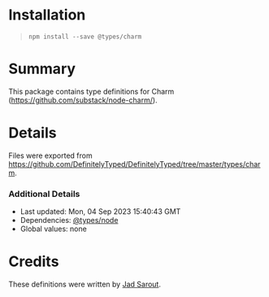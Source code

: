 # Installation
> `npm install --save @types/charm`

# Summary
This package contains type definitions for Charm (https://github.com/substack/node-charm/).

# Details
Files were exported from https://github.com/DefinitelyTyped/DefinitelyTyped/tree/master/types/charm.

### Additional Details
 * Last updated: Mon, 04 Sep 2023 15:40:43 GMT
 * Dependencies: [@types/node](https://npmjs.com/package/@types/node)
 * Global values: none

# Credits
These definitions were written by [Jad Sarout](https://github.com/Xananax).
